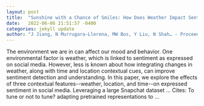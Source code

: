 ```yaml
---
layout: post
title:  "Sunshine with a Chance of Smiles: How Does Weather Impact Sentiment on Social Media?"
date:   2022-06-06 21:51:57 -0400
categories: jekyll update
author: "J Jiang, N Murrugara-Llerena, MW Bos, Y Liu, N Shah… - Proceedings of the …, 2022"
---
```

The environment we are in can affect our mood and behavior. One environmental factor is weather, which is linked to sentiment as expressed on social media. However, less is known about how integrating changes in weather, along with time and location contextual cues, can improve sentiment detection and understanding. In this paper, we explore the effects of three contextual features--weather, location, and time--on expressed sentiment in social media. Leveraging a large Snapchat dataset …
Cites: ‪To tune or not to tune? adapting pretrained representations to …‬  